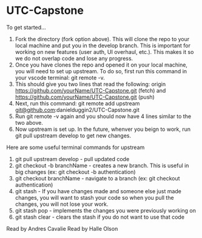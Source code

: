 # UTC-Capstone

To get started...
1. Fork the directory (fork option above). This will clone the repo to your local machine and put you in the develop branch. This is important for working on new features (user auth, UI overhaul, etc.). This makes it so we do not overlap code and lose any progress.
2. Once you have clones the repo and opened it on your local machine, you will need to set up upstream. To do so, first run this command in your vscode terminal: git remote -v.
3. This should give you two lines that read the following: origin  https://github.com/yourName/UTC-Capstone.git (fetch) and https://github.com/yourName/UTC-Capstone.git (push)
4. Next, run this command: git remote add upstream git@github.com:danielduggin2/UTC-Capstone.git
5. Run git remote -v again and you should now have 4 lines similar to the two above.
6. Now upstream is set up. In the future, whenver you beign to work, run git pull upstream develop to get new changes.

Here are some useful terminal commands for upstream
1. git pull upstream develop - pull updated code
2. git checkout -b branchName - creates a new branch. This is useful in big changes (ex: git checkout -b authentication)
3. git checkout branchName - navigate to a branch (ex: git checkout authentication)
4. git stash - If you have changes made and someone else just made changes, you will want to stash your code so when you pull the changes, you will not lose your work. 
5. git stash pop - implements the changes you were previously working on
6. git stash clear - clears the stash if you do not want to use that code

Read by Andres Cavalie
Read by Halle Olson